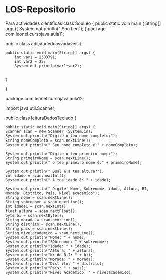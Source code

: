 # LOS-Repositorio
Para actividades cientificas
class SouLeo {
public static voin main ( String[] args){
System.out.println(" Sou Leo");
}
package com.leonel.cursojava.aula11;

public class adiçãodeduasvariaveis {

	public static void main(String[] args) {
		int var1 = 2383791;
		int var2 = 25;
		System.out.println(var1+var2);
		

	}

}

package com.leonel.cursojava.aula12;

import java.util.Scanner;

public class leituraDadosTeclado {

	public static void main(String[] args) {
	Scanner scan = new Scanner (System.in); 
	System.out.println("Digite o teu nome completo:");
	String nomeCompleto = scan.nextLine();
	System.out.println(" Seu nome completo é:" + nomeCompleto);
	
	System.out.println("Digite o teu primeiro nome:");
	String primeiroNome = scan.nextLine();
	System.out.println(" o teu primeiro nome é:" + primeiroNome);
	
	System.out.println(" Qual é a tua altura?");
	int idade = scan.nextInt(); 
	System.out.println(" A tua idade é: " + idade);
	
	System.out.println(" Digite: Nome, Sobrenome, idade, Altura, BI, Morada, Distrito, País, Nivel academico");
	String nome = scan.nextLine();
	String sobrenome = scan.nextLine();
    int idade1 = scan.nextInt(); 
	float altura = scan.nextFloat();
	byte bi = scan.nextByte();
	String morada = scan.nextLine();
	String distrito = scan.nextLine();
	String pais = scan.nextLine();
	String nivelacademico = scan.nextLine();
	System.out.println("Nome: " + nome);
	System.out.println("SObrenome: " + sobrenome);
	System.out.println("Idade: " + idade);
	System.out.println("Altura: " + altura);
	System.out.println("Nr de B.I: " + bi);
	System.out.println("Morada: " + morada);
	System.out.println("Distrito: " + distrito);
	System.out.println("País: " + pais);
	System.out.println("Nivel Academico: " + nivelacademico);
	
	
